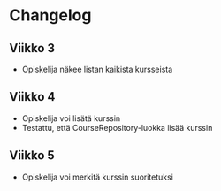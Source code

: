 # Changelog

## Viikko 3

- Opiskelija näkee listan kaikista kursseista

## Viikko 4

- Opiskelija voi lisätä kurssin
- Testattu, että CourseRepository-luokka lisää kurssin

## Viikko 5

- Opiskelija voi merkitä kurssin suoritetuksi
